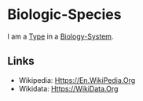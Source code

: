 # Biologic-Species

I am a [Type](60107.md) in a [Biology-System](40000021.md).

## Links

- Wikipedia: [Https://En.WikiPedia.Org](https://en.wikipedia.org/wiki/Species)
- Wikidata: [Https://WikiData.Org](https://wikidata.org/wiki/Q7432)
